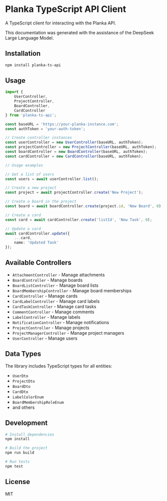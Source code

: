 # Planka TypeScript API Client

A TypeScript client for interacting with the Planka API.

This documentation was generated with the assistance of the DeepSeek Large Language Model.

## Installation
```bash
npm install planka-ts-api
```

## Usage

```typescript
import { 
    UserController, 
    ProjectController,
    BoardController,
    CardController 
} from 'planka-ts-api';

const baseURL = 'https://your-planka-instance.com';
const authToken = 'your-auth-token';

// Create controller instances
const userController = new UserController(baseURL, authToken);
const projectController = new ProjectController(baseURL, authToken);
const boardController = new BoardController(baseURL, authToken);
const cardController = new CardController(baseURL, authToken);

// Usage examples

// Get a list of users
const users = await userController.list();

// Create a new project
const project = await projectController.create('New Project');

// Create a board in the project
const board = await boardController.create(project.id, 'New Board', 0);

// Create a card
const card = await cardController.create('listId', 'New Task', 0);

// Update a card
await cardController.update({
    ...card,
    name: 'Updated Task'
});
```

## Available Controllers

- `AttachmentController` - Manage attachments
- `BoardController` - Manage boards
- `BoardListController` - Manage board lists
- `BoardMembershipController` - Manage board memberships
- `CardController` - Manage cards
- `CardLabelController` - Manage card labels
- `CardTaskController` - Manage card tasks
- `CommentController` - Manage comments
- `LabelController` - Manage labels
- `NotificationController` - Manage notifications
- `ProjectController` - Manage projects
- `ProjectManagerController` - Manage project managers
- `UserController` - Manage users

## Data Types

The library includes TypeScript types for all entities:

- `UserDto`
- `ProjectDto`
- `BoardDto`
- `CardDto`
- `LabelColorEnum`
- `BoardMembershipRoleEnum`
- and others

## Development

```bash
# Install dependencies
npm install

# Build the project
npm run build

# Run tests
npm test
```

## License

MIT